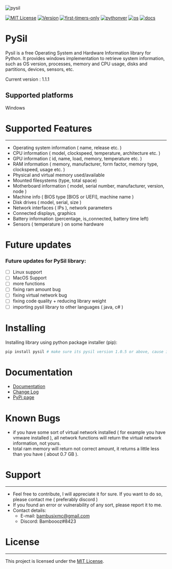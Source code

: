![pysil](https://github.com/Bamboooz/pysil/blob/master/icon.png?raw=true)

[![MIT License](https://img.shields.io/badge/license-MIT-blue.svg)](https://opensource.org/licenses/MIT)
[![Version](https://img.shields.io/badge/version-1.1.1-yellow)](https://pypi.org/project/pysil/)
[![first-timers-only](https://img.shields.io/badge/first--timers--only-friendly-orange.svg?style=flat-square)](https://www.firsttimersonly.com/)
[![pythonver](https://img.shields.io/badge/python-3.8,%203.9-green)](https://en.wikipedia.org/wiki/Python_(programming_language))
[![os](https://img.shields.io/badge/operating%20system-windows-purple)](https://en.wikipedia.org/wiki/Microsoft_Windows)
[![docs](https://img.shields.io/badge/docs-here-pink)](https://github.com/Bamboooz/pysil/blob/master/pysil/docs.md)

# PySil
Pysil is a free Operating System and Hardware Information library for Python. It provides windows implementation to retrieve system information, such as OS version, processes, memory and CPU usage, disks and partitions, devices, sensors, etc.

Current version : 1.1.1

Supported platforms
---------------------------
Windows

# Supported Features
------------------
* Operating system information ( name, release etc. )
* CPU information ( model, clockspeed, temperature, architecture etc. )
* GPU information ( id, name, load, memory, temperature etc. )
* RAM information ( memory, manufacturer, form factor, memory type, clockspeed, usage etc. )
* Physical and virtual memory used/available
* Mounted filesystems (type, total space)
* Motherboard information ( model, serial number, manufacturer, version, node )
* Machine info ( BIOS type [BIOS or UEFI], machine name )
* Disk drives ( model, serial, size )
* Network interfaces ( IPs ), network parameters
* Connected displays, graphics
* Battery information (percentage, is_connected, battery time left)
* Sensors ( temperature ) on some hardware

# Future updates
### Future updates for PySil library:

- [ ] Linux support
- [ ] MacOS Support
- [ ] more functions
- [ ] fixing ram amount bug
- [ ] fixing virtual network bug
- [ ] fixing code quality + reducing library weight
- [ ] importing pysil library to other languages ( java, c# )

# Installing
Installing library using python package installer (pip):
```python
pip install pysil # make sure its pysil version 1.0.5 or above, cause it wont work then
```


# Documentation
* [Documentation](https://github.com/Bamboooz/pysil/blob/master/pysil/docs.md)
* [Change Log](https://github.com/Bamboooz/pysil/blob/master/CHANGELOG.txt)
* [PyPi page](https://pypi.org/project/pysil/)

# Known Bugs
- if you have some sort of virtual network installed ( for example you have vmware installed ),
all network functions will return the virtual network information, not yours.
- total ram memory will return not correct amount, it returns a little less than you have ( about 0.7 GB ).

# Support
----------------------------------
* Feel free to contribute, I will appreciate it for sure. If you want to do so, please contact me ( preferably discord )
* If you found an error or vulnerability of any sort, please report it to me.
* Contact details:
  - E-mail: bambusixmc@gmail.com
  - Discord: Bamboooz#8423

# License
-------
This project is licensed under the [MIT License](https://opensource.org/licenses/MIT).
